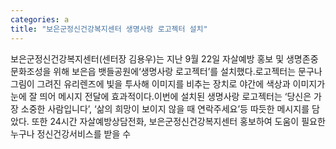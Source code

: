 ```yaml
---
categories: a
title: "보은군정신건강복지센터 생명사랑 로고젝터 설치"
---
```

보은군정신건강복지센터(센터장 김용우)는 지난 9월 22일 자살예방 홍보 및 생명존중 문화조성을 위해 보은읍 뱃들공원에‘생명사랑 로고젝터’를 설치했다.로고젝터는 문구나 그림이 그려진 유리렌즈에 빛을 투사해 이미지를 비추는 장치로 야간에 색상과 이미지가 눈에 잘 띄어 메시지 전달에 효과적이다.이번에 설치된 생명사랑 로고젝터는 ‘당신은 가장 소중한 사람입니다’, ‘삶의 희망이 보이지 않을 때 연락주세요’등 따듯한 메시지를 담았다. 또한 24시간 자살예방상담전화, 보은군정신건강복지센터 홍보하여 도움이 필요한 누구나 정신건강서비스를 받을 수